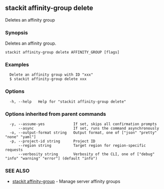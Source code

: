 ## stackit affinity-group delete

Deletes an affinity group

### Synopsis

Deletes an affinity group.

```
stackit affinity-group delete AFFINITY_GROUP [flags]
```

### Examples

```
  Delete an affinity group with ID "xxx"
  $ stackit affinity-group delete xxx
```

### Options

```
  -h, --help   Help for "stackit affinity-group delete"
```

### Options inherited from parent commands

```
  -y, --assume-yes             If set, skips all confirmation prompts
      --async                  If set, runs the command asynchronously
  -o, --output-format string   Output format, one of ["json" "pretty" "none" "yaml"]
  -p, --project-id string      Project ID
      --region string          Target region for region-specific requests
      --verbosity string       Verbosity of the CLI, one of ["debug" "info" "warning" "error"] (default "info")
```

### SEE ALSO

* [stackit affinity-group](./stackit_affinity-group.md)	 - Manage server affinity groups

